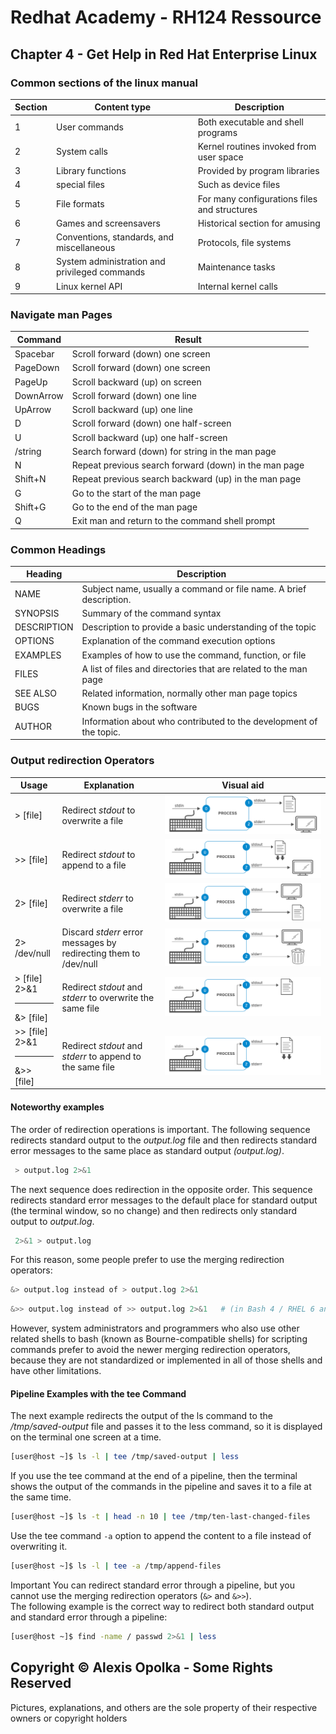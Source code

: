 # Redhat Academy - RH124 Ressource

## Chapter 4 - Get Help in Red Hat Enterprise Linux

### Common sections of the linux manual

| Section   | Content type                                     | Description                                         |
|-----------|--------------------------------------------------|-----------------------------------------------------|
| 1         | User commands                                    | Both executable and shell programs                  |
| 2         | System calls                                     | Kernel routines invoked from user space             |
| 3         | Library functions                                | Provided by program libraries                       |
| 4         | special files                                    | Such as device files                                |
| 5         | File formats                                     | For many configurations files and structures        |
| 6         | Games and screensavers                           | Historical section for amusing                      |
| 7         | Conventions, standards, and miscellaneous        | Protocols, file systems                             |
| 8         | System administration and privileged commands    | Maintenance tasks                                   |
| 9         | Linux kernel API                                 | Internal kernel calls                               |

### Navigate man Pages

| Command   | Result                                                   |
|-----------|----------------------------------------------------------|
| Spacebar  | Scroll forward (down) one screen                         |
| PageDown  | Scroll forward (down) one screen                         |
| PageUp    | Scroll backward (up) on screen                           |
| DownArrow | Scroll forward (down) one line                           |
| UpArrow   | Scroll backward (up) one line                            |
| D         | Scroll forward (down) one half-screen                    |
| U         | Scroll backward (up) one half-screen                     |
| /string   | Search forward (down) for string in the man page         |
| N         | Repeat previous search forward (down) in the man page    |
| Shift+N   | Repeat previous search backward (up) in the man page     |
| G         | Go to the start of the man page                          |
| Shift+G   | Go to the end of the man page                            |
| Q         | Exit man and return to the command shell prompt          |

### Common Headings

| Heading      | Description                                                           |
|--------------|-----------------------------------------------------------------------|
| NAME         | Subject name, usually a command or file name. A brief description.    |
| SYNOPSIS     | Summary of the command syntax                                         |
| DESCRIPTION  | Description to provide a basic understanding of the topic             |
| OPTIONS      | Explanation of the command execution options                          |
| EXAMPLES     | Examples of how to use the command, function, or file                 |
| FILES        | A list of files and directories that are related to the man page      |
| SEE ALSO     | Related information, normally other man page topics                   |
| BUGS         | Known bugs in the software                                            |
| AUTHOR       | Information about who contributed to the development of the topic.    |

### Output redirection Operators

| Usage                               | Explanation                                                       | Visual aid                                                                                                               |
|-------------------------------------|-------------------------------------------------------------------|--------------------------------------------------------------------------------------------------------------------------|
| > [file]                            | Redirect *stdout* to overwrite a file                             | ![redirection-overview](./src/rh124/chapter-4/redirection-overview.svg "Redirection overview")                           |
| >> [file]                           | Redirect *stdout* to append to a file                             | ![redirection-append](./src/rh124/chapter-4/redirection-append.svg "Redirection Append")                                 |
| 2> [file]                           | Redirect *stderr* to overwrite a file                             | ![redirection-error](./src/rh124/chapter-4/redirection-error.svg "Redirection of errors")                                |
| 2> /dev/null                        | Discard *stderr* error messages by redirecting them to /dev/null  | ![redirection-to-dev-null](./src/rh124/chapter-4/dev-null.svg "Redirection to /dev/null - deletion of errors -")         |
| > [file] <br> 2>&1 <hr> &> [file]   | Redirect *stdout* and *stderr* to overwrite the same file         | ![redirection-combine-overwrite](./src/rh124/chapter-4/combine-overwrite.svg "Redirection and combine then overwrite")   |
| >> [file] <br> 2>&1 <hr> &>> [file] | Redirect *stdout* and *stderr* to append to the same file         | ![redirection-combine-append](./src/rh124/chapter-4/combine-append.svg "Redirection and combine then append")            |

#### Noteworthy examples

The order of redirection operations is important.
The following sequence redirects standard output to the *output.log* file
and then redirects standard error messages to the same place as standard output *(output.log)*.

```sh
 > output.log 2>&1
```

The next sequence does redirection in the opposite order.
This sequence redirects standard error messages to the default place for standard output
(the terminal window, so no change) and then redirects only standard output to *output.log*.

```sh
 2>&1 > output.log
```

For this reason, some people prefer to use the merging redirection operators:

```sh
&> output.log instead of > output.log 2>&1
```

```sh
&>> output.log instead of >> output.log 2>&1   # (in Bash 4 / RHEL 6 and later)
```

However, system administrators and programmers who also use other related shells to bash
(known as Bourne-compatible shells) for scripting commands prefer to avoid the newer merging
redirection operators, because they are not standardized or implemented in all of those shells
and have other limitations.

#### Pipeline Examples with the tee Command

The next example redirects the output of the ls command to the */tmp/saved-output* file and passes it to the less command,
so it is displayed on the terminal one screen at a time.

```sh
[user@host ~]$ ls -l | tee /tmp/saved-output | less
```

If you use the tee command at the end of a pipeline,
then the terminal shows the output of the commands in the pipeline and saves it to a file at the same time.

```sh
[user@host ~]$ ls -t | head -n 10 | tee /tmp/ten-last-changed-files
```

Use the tee command `-a` option to append the content to a file instead of overwriting it.

```sh
[user@host ~]$ ls -l | tee -a /tmp/append-files
```

Important
You can redirect standard error through a pipeline, but you cannot use the merging redirection operators (`&>` and `&>>`).  
The following example is the correct way to redirect both standard output and standard error through a pipeline:

```sh
[user@host ~]$ find -name / passwd 2>&1 | less
```

## Copyright &copy; Alexis Opolka - Some Rights Reserved

Pictures, explanations, and others are the sole property of their respective owners or copyright holders
